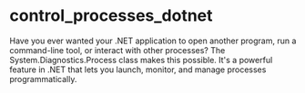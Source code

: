 # control_processes_dotnet
Have you ever wanted your .NET application to open another program, run a command-line tool, or interact with other processes? The System.Diagnostics.Process class makes this possible. It's a powerful feature in .NET that lets you launch, monitor, and manage processes programmatically.
